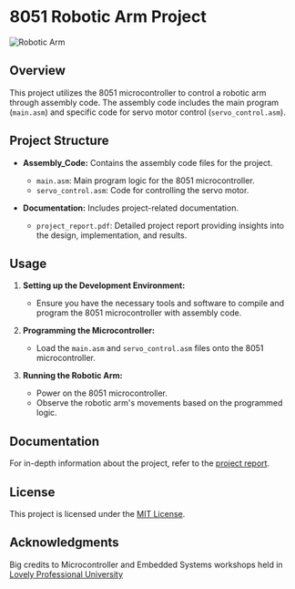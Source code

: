 # 8051 Robotic Arm Project

![Robotic Arm](robotic_arm_image.png)

## Overview

This project utilizes the 8051 microcontroller to control a robotic arm through assembly code. The assembly code includes the main program (`main.asm`) and specific code for servo motor control (`servo_control.asm`).

## Project Structure

- **Assembly_Code:** Contains the assembly code files for the project.
  - `main.asm`: Main program logic for the 8051 microcontroller.
  - `servo_control.asm`: Code for controlling the servo motor.

- **Documentation:** Includes project-related documentation.
  - `project_report.pdf`: Detailed project report providing insights into the design, implementation, and results.

## Usage

1. **Setting up the Development Environment:**
   - Ensure you have the necessary tools and software to compile and program the 8051 microcontroller with assembly code.

2. **Programming the Microcontroller:**
   - Load the `main.asm` and `servo_control.asm` files onto the 8051 microcontroller.

3. **Running the Robotic Arm:**
   - Power on the 8051 microcontroller.
   - Observe the robotic arm's movements based on the programmed logic.

## Documentation

For in-depth information about the project, refer to the [project report](Documentation/project_report.pdf).

## License

This project is licensed under the [MIT License](LICENSE).

## Acknowledgments

Big credits to Microcontroller and Embedded Systems workshops held in [Lovely Professional University](https://www.lpu.in)
